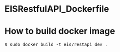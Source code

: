 # EISRestfulAPI_Dockerfile
# How to build docker image
<pre>
$ sudo docker build -t eis/restapi_dev .
</pre>

